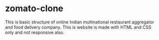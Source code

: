 # zomato-clone
This is basic structure of online Indian multinational restaurant aggregator and food delivery company.
This is website is made with HTML and CSS only and not responsive also.
